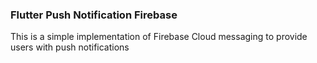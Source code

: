 ### Flutter Push Notification Firebase

<p> This is a simple implementation of Firebase Cloud messaging to provide users with push notifications </p>

